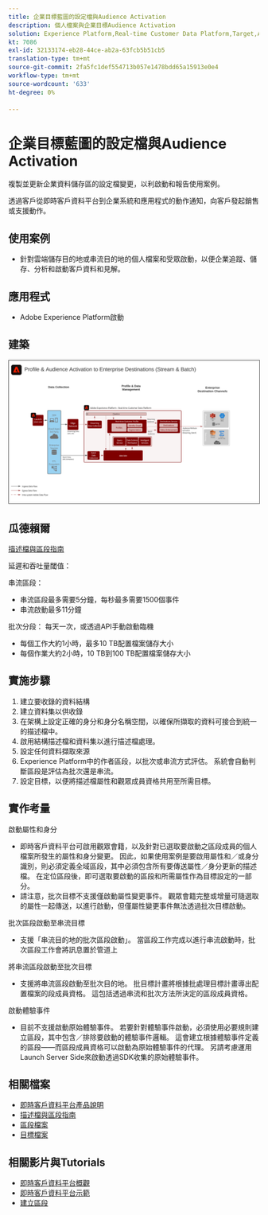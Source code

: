 ```yaml
---
title: 企業目標藍圖的設定檔與Audience Activation
description: 個人檔案與企業目標Audience Activation
solution: Experience Platform,Real-time Customer Data Platform,Target,Audience Manager,Analytics,Experience Cloud Services,Data Collection
kt: 7086
exl-id: 32133174-eb28-44ce-ab2a-63fcb5b51cb5
translation-type: tm+mt
source-git-commit: 2fa5fc1def554713b057e1478bdd65a15913e0e4
workflow-type: tm+mt
source-wordcount: '633'
ht-degree: 0%

---
```



# 企業目標藍圖的設定檔與Audience Activation

複製並更新企業資料儲存區的設定檔變更，以利啟動和報告使用案例。

透過客戶從即時客戶資料平台到企業系統和應用程式的動作通知，向客戶發起銷售或支援動作。

## 使用案例

* 針對雲端儲存目的地或串流目的地的個人檔案和受眾啟動，以便企業追蹤、儲存、分析和啟動客戶資料和見解。

## 應用程式

* Adobe Experience Platform啟動

## 建築

<img src="assets/enterprise_destination.svg" alt="企業啟動方案的參考架構" style="border:1px solid #4a4a4a" />

## 瓜德賴爾

[描述檔與區段指南](https://experienceleague.adobe.com/docs/experience-platform/profile/guardrails.html?lang=en)

延遲和吞吐量閾值：

串流區段：

* 串流區段最多需要5分鐘，每秒最多需要1500個事件
* 串流啟動最多11分鐘

批次分段：
每天一次，或透過API手動啟動臨機

* 每個工作大約1小時，最多10 TB配置檔案儲存大小
* 每個作業大約2小時，10 TB到100 TB配置檔案儲存大小

## 實施步驟

1. 建立要收錄的資料結構
1. 建立資料集以供收錄
1. 在架構上設定正確的身分和身分名稱空間，以確保所擷取的資料可接合到統一的描述檔中。
1. 啟用結構描述檔和資料集以進行描述檔處理。
1. 設定任何資料擷取來源
1. Experience Platform中的作者區段，以批次或串流方式評估。 系統會自動判斷區段是評估為批次還是串流。
1. 設定目標，以便將描述檔屬性和觀眾成員資格共用至所需目標。

## 實作考量

啟動屬性和身分

* 即時客戶資料平台可啟用觀眾會籍，以及針對已選取要啟動之區段成員的個人檔案所發生的屬性和身分變更。 因此，如果使用案例是要啟用屬性和／或身分識別，則必須定義全域區段，其中必須包含所有要傳送屬性／身分更新的描述檔。 在定位區段後，即可選取要啟動的區段和所需屬性作為目標設定的一部分。
* 請注意，批次目標不支援僅啟動屬性變更事件。 觀眾會籍完整或增量可隨選取的屬性一起傳送，以進行啟動，但僅屬性變更事件無法透過批次目標啟動。

批次區段啟動至串流目標

* 支援「串流目的地的批次區段啟動」。 當區段工作完成以進行串流啟動時，批次區段工作會將訊息置於管道上

將串流區段啟動至批次目標

* 支援將串流區段啟動至批次目的地。 批目標計畫將根據批處理目標計畫導出配置檔案的段成員資格。 這包括透過串流和批次方法所決定的區段成員資格。

啟動體驗事件

* 目前不支援啟動原始體驗事件。 若要針對體驗事件啟動，必須使用必要規則建立區段，其中包含／排除要啟動的體驗事件邏輯。 這會建立根據體驗事件定義的區段——而區段成員資格可以啟動為原始體驗事件的代理。 另請考慮運用Launch Server Side來啟動透過SDK收集的原始體驗事件。

## 相關檔案

* [即時客戶資料平台產品說明](https://helpx.adobe.com/legal/product-descriptions/real-time-customer-data-platform.html)
* [描述檔與區段指南](https://experienceleague.adobe.com/docs/experience-platform/profile/guardrails.html?lang=en)
* [區段檔案](https://experienceleague.adobe.com/docs/experience-platform/segmentation/api/streaming-segmentation.html)
* [目標檔案](https://experienceleague.adobe.com/docs/experience-platform/destinations/catalog/overview.html)

## 相關影片與Tutorials

* [即時客戶資料平台概觀](https://experienceleague.adobe.com/docs/platform-learn/tutorials/application-services/rtcdp/understanding-the-real-time-customer-data-platform.html)
* [即時客戶資料平台示範](https://experienceleague.adobe.com/docs/platform-learn/tutorials/application-services/rtcdp/demo.html)
* [建立區段](https://experienceleague.adobe.com/docs/platform-learn/tutorials/segments/create-segments.html)
